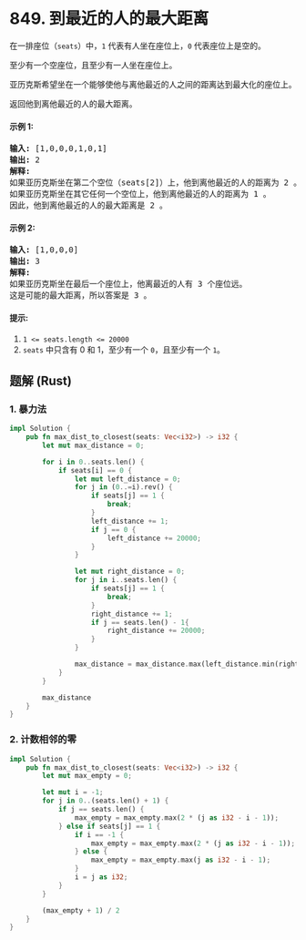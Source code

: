 # 849. 到最近的人的最大距离
在一排座位（```seats```）中，```1``` 代表有人坐在座位上，```0``` 代表座位上是空的。

至少有一个空座位，且至少有一人坐在座位上。

亚历克斯希望坐在一个能够使他与离他最近的人之间的距离达到最大化的座位上。

返回他到离他最近的人的最大距离。

#### 示例 1:
<pre>
<strong>输入:</strong> [1,0,0,0,1,0,1]
<strong>输出:</strong> 2
<strong>解释:</strong>
如果亚历克斯坐在第二个空位（seats[2]）上，他到离他最近的人的距离为 2 。
如果亚历克斯坐在其它任何一个空位上，他到离他最近的人的距离为 1 。
因此，他到离他最近的人的最大距离是 2 。
</pre>

#### 示例 2:
<pre>
<strong>输入:</strong> [1,0,0,0]
<strong>输出:</strong> 3
<strong>解释:</strong>
如果亚历克斯坐在最后一个座位上，他离最近的人有 3 个座位远。
这是可能的最大距离，所以答案是 3 。
</pre>

#### 提示:
1. ```1 <= seats.length <= 20000```
2. ```seats``` 中只含有 0 和 1，至少有一个 ```0```，且至少有一个 ```1```。

## 题解 (Rust)

### 1. 暴力法
```Rust
impl Solution {
    pub fn max_dist_to_closest(seats: Vec<i32>) -> i32 {
        let mut max_distance = 0;

        for i in 0..seats.len() {
            if seats[i] == 0 {
                let mut left_distance = 0;
                for j in (0..=i).rev() {
                    if seats[j] == 1 {
                        break;
                    }
                    left_distance += 1;
                    if j == 0 {
                        left_distance += 20000;
                    }
                }

                let mut right_distance = 0;
                for j in i..seats.len() {
                    if seats[j] == 1 {
                        break;
                    }
                    right_distance += 1;
                    if j == seats.len() - 1{
                        right_distance += 20000;
                    }
                }

                max_distance = max_distance.max(left_distance.min(right_distance));
            }
        }

        max_distance
    }
}
```

### 2. 计数相邻的零
```Rust
impl Solution {
    pub fn max_dist_to_closest(seats: Vec<i32>) -> i32 {
        let mut max_empty = 0;

        let mut i = -1;
        for j in 0..(seats.len() + 1) {
            if j == seats.len() {
                max_empty = max_empty.max(2 * (j as i32 - i - 1));
            } else if seats[j] == 1 {
                if i == -1 {
                    max_empty = max_empty.max(2 * (j as i32 - i - 1));
                } else {
                    max_empty = max_empty.max(j as i32 - i - 1);
                }
                i = j as i32;
            }
        }

        (max_empty + 1) / 2
    }
}
```
